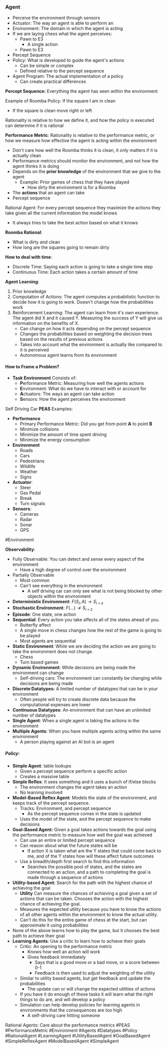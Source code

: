 ### Agent
* Perceive the environment through sensors
* Actuator: The way an agent is able to perform an 
* Environment: The domain in which the agent is acting
* If we are laying chess what the agent perceives:
	* Pawn to E3
		* A single action
	* Pawn to E3
* Percept Sequence
* Policy: What is developed to guide the agent's actions 
	* Can be simple or complex
	* Defined relative to the percept sequence
* Agent Program: The actual implementation of a policy
	* Can create practical differences 

**Percept Sequence:** Everything the agent has seen within the environment

Example of Roomba Policy: If the square I am in clean
* If the square is clean move right or left

Rationality is relative to how we define it, and how the policy is executed can determine if it is rational

**Performance Metric**: Rationality is relative to the performance metric, or how we measure how effective the agent is acting within the environment
* Don't care how well the Roomba thinks it is clean, it only matters if it is actually clean
* Performance metrics should monitor the environment, and not how the agent thinks it is doing
* Depends on the **prior knowledge** of the environment that we give to the agent
	* Example: Prior games of chess that they have played
		* How dirty the environment is for a Roomba
* The **actions** that an agent can take
* Percept sequence

Rational Agent: For every percept sequence they maximize the actions they take given all the current information the model knows
* It always tries to take the best action based on what it knows

**Roomba Rational**: 
* What is dirty and clean
* How long are the squares going to remain dirty

**How to deal with time**:
* Discrete Time: Saying each action is going to take a single time step
* Continuous Time: Each action takes a certain amount of time

**Agent Learning**:
1. Prior knowledge
2. Computation of Actions: The agent computes a probabilistic function to decide how it is going to work. Doesn't change how the probabilities work
3. Reinforcement Learning: The agent can learn from it's own experience. The agent did X and it caused Y. Measuring the success of Y will give us information on the benefits of X.
	* Can change on how it acts depending on the percept sequence
	* Changes the probabilities based on weighting the decision trees based on the results of previous actions
	* Takes into account what the environment is actually like compared to it is perceived
	* Autonomous agent learns from its environment

#### How to Frame a Problem?

* **Task Environment** Consists of:
	* **P**erformance Metric: Measuring how well the agents actions
	* **E**nvironment: What do we have to interact with or account for
	* **A**ctuators: The ways an agent can take action
	* **S**ensors: How the agent perceives the environment

Self Driving Car  **PEAS** Examples:
* **Performance**
	* Primary Performance Metric: Did you get from point **A** to point **B**
	* Minimize collisions 
	* Minimize the amount of time spent driving
	* Minimize the energy consumption
* **Environment**
	* Roads
	* Cars
	* Pedestrians
	* Wildlife
	* Weather
	* Signs
* **Actuator**:
	* Steer
	* Gas Pedal
	* Break
	* Turn signals
* **Sensors**:
	* Cameras
	* Radar
	* Sonar
	* GPS

#Environment 


**Observability**:
* Fully Observable: You can detect and sense every aspect of the environment
	* Have a high degree of control over the environment
* Partially Observable
	* Most common
	* Can't see everything in the environment
		* A self driving car can only see what is not being blocked by other objects within the environment
* **Deterministic Environment**: $F(S_i, A) \rightarrow S_{i+e}$
* **Stochastic Environment**: $F(...) \not\to S_{i+z}$
* **Episode**: One state, one action
* **Sequential**: Every action you take affects all of the states ahead of you. 
	* Butterfly affect
	* A single move in chess changes how the rest of the game is going to be played
	* Most agents are sequential
* **Static Environment**: While we are deciding the action we are going to take the environment does not change.
	* Chess
	* Turn based games
* **Dynamic Environment**: While decisions are being made the environment can change
	* Self-driving cars: The environment can constantly be changing while decisions are being made
* **Discrete Datatypes:** A limited number of datatypes that can be in your environment 
	* Often people will try to create discrete data because the computational expenses are lower
* **Continuous Datatypes**: An environment that can have an unlimited number of datatypes
* **Single Agent**: When a single agent is taking the actions in the environment
* **Multiple Agents**: When you have multiple agents acting within the same environment
	* A person playing against an AI bot is an agent

##### Policy:
* **Simple Agent**: table lookups
	* Given a percept sequence perform a specific action
	* Creates a massive table
* **Simple Reflex**: It sees something and it uses a bunch of if/else blocks
	* The environment changes the agent takes an action
	* No learning involved
* **Model-Based Reflex Agent**: Models the state of the environment, and keeps track of the percept sequence.
	* Tracks: Environment, and percept sequence
		* As the percept sequence comes in the state is updated
	* Uses the model of the state, and the percept sequence to make decisions
* **Goal-Based Agent:** Given a goal takes actions towards the goal using the performance metric to measure how well the goal was achieved
	* Can use an entire or limited percept sequence
	* Can reason about what the future states will be
		* If action X is taken what are the Y states that could come back to me, and of the Y states how will these affect future outcomes
	* Use a breadth/depth first search to find this information
		* Searches the possible pool of states, and the states are connected to an action, and a path to completing the goal is made through a sequence of actions
* **Utility-based Agent**: Search for the path with the highest chance of achieving the goal
	* **Utility** Can measure the chances of achieving a goal given a set of actions that can be taken. Chooses the action with the highest chance of achieving the goal.
	* Measures the expected utility because you have to know the actions of all other agents within the environment to know the actual utility.
	* Can't do this for the entire game of chess at the start, but can approximate it using probabilities
* None of the above learns how to play the game, but it chooses the best path to achieve their goal
* **Learning Agents**: Use a critic to learn how to achieve their goals
	* Critic: An opening to the performance metric
		* Knows how well an action will work
		* Gives feedback immediately
			* Says that is a good move or a bad move, or a score between 0-1
			* Feedback is then used to adjust the weighting of the utility
	* Similar  to utility based agents, but get feedback and update the probabilities
		* The update can or will change the expected utilities of actions
	* If you have it do enough of these tasks it will learn what the right things to do are, and will develop a policy
	* Simulation can help develop policies for learning agents in environments that the consequences are too high
		* A self-driving care hitting someone

Rational Agents: Care about the performance metrics
#PEAS #PerformanceMetric #Environment #Agents #Datatypes #Policy #RationalAgent #LearningAgent #UtilityBasedAgent #GoalBasedAgent #SimpleReflexAgent #ModelBasedAgent #SimpleAgent